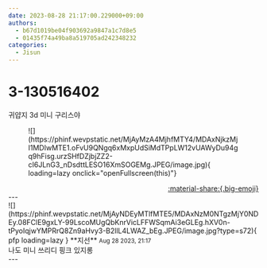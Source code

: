 ```yaml
---
date: 2023-08-28 21:17:00.229000+09:00
authors:
  - b67d1019be04f903692a9847a1c7d8e5
  - 01435f74a49ba8a519705ad242348232
categories:
  - Jisun
---
```


# 3-130516402

<div class="post-container" markdown="1">
<div class="content-container md-sidebar__scrollwrap" markdown="1">

귀얍지 3d 미니 구리스야
<figure markdown="1">
![](https://phinf.wevpstatic.net/MjAyMzA4MjhfMTY4/MDAxNjkzMjI1MDIwMTE1.oFvU9QNgq6xMxpUdSiMdTPpLW12vUAWyDu94gq9hFisg.urzSHfDZjbjZZ2-cI6JLnG3_nDsdttLESO16XmSOGEMg.JPEG/image.jpg){ loading=lazy onclick="openFullscreen(this)"}
</figure>


</div>
</div>

<div style="text-align: right;" markdown="1">
<a href="https://weverse.io/fromis9/fanpost/3-130516402" style="text-align: right;">:material-share:{.big-emoji}</a>
</div>
---

<div class="comments-container md-sidebar__scrollwrap" markdown="1">
<div class="comment" markdown="1">
<div class='id-container' markdown="1">
![](https://phinf.wevpstatic.net/MjAyNDEyMTlfMTE5/MDAxNzM0NTgzMjY0NDEy.08FClE9gxLY-99LscoMUgQbKnrVicLFFWSqmAi3eGLEg.hXV0n-tPyoIqjwYMPRrQ8Zn9aHvy3-B2llL4LWAZ_bEg.JPEG/image.jpg?type=s72){ pfp loading=lazy }
**<span class="artist">지선</span>** <small>Aug 28 2023, 21:17</small><br>
</div>
<div class='comment-body' markdown="1">
나도 미니 쓰리디 핑크 있지롱
</div>
</div>
</div>
---
